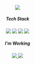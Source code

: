 <p align="center">
  
  <a href="https://github.com/anuraghazra/github-readme-stats">
  <img align="center" src="https://github-readme-stats.vercel.app/api?username=corykim0829&show_icons=true&hide_title=true&count_private&line_height=32&bg_color=121212&text_color=FFFFFF&icon_color=a4dbd6&hide_border=true&title_color=1ed96f" />
  </a>

</p>

<h5 align="center">Tech Stack</h5>
<p align="center">
  <img src="https://img.shields.io/badge/Swift-FA7343?style=flat-square&logo=Swift&logoColor=white"/>
  <img src="https://img.shields.io/badge/iOS-185dcc?style=flat-square&logo=Apple&logoColor=white"/>
  <img src="https://img.shields.io/badge/Xcode-42addb?style=flat-square&logo=Xcode&logoColor=white"/>
  <img src="https://img.shields.io/badge/Git-F05032?style=flat-square&logo=Git&logoColor=white"/>
</p>

<h5 align="center">I'm Working</h5>
<p align="center">
  <a href="https://apps.apple.com/kr/app/카찹-이동수단-통합앱/id1506198003">
    <img src="https://img.shields.io/badge/Carchap!-3333cc?style=flat-square"/>
  </a>
  <img src="https://img.shields.io/badge/Cake'it-FF4470?style=flat-square"/>
</p>

